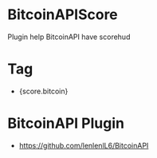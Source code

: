 # BitcoinAPIScore
Plugin help BitcoinAPI have scorehud
# Tag
- {score.bitcoin}
# BitcoinAPI Plugin
- https://github.com/lenlenlL6/BitcoinAPI
